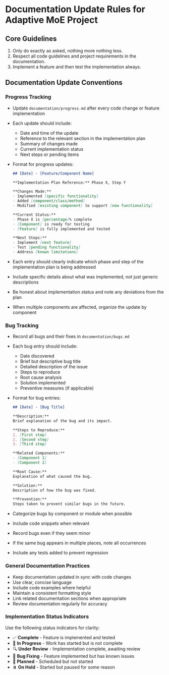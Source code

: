 # Documentation Update Rules for Adaptive MoE Project

## Core Guidelines
1. Only do exactly as asked, nothing more nothing less.
2. Respect all code guidelines and project requirements in the documentation.
3. Implement a feature and then test the implementation always.

## Documentation Update Conventions

### Progress Tracking

- Update `documentation/progress.md` after every code change or feature implementation
- Each update should include:
  - Date and time of the update
  - Reference to the relevant section in the implementation plan
  - Summary of changes made
  - Current implementation status
  - Next steps or pending items

- Format for progress updates:
  ```markdown
  ## [Date] - [Feature/Component Name]
  
  **Implementation Plan Reference:** Phase X, Step Y
  
  **Changes Made:**
  - Implemented [specific functionality]
  - Added [component/class/method]
  - Modified [existing component] to support [new functionality]
  
  **Current Status:**
  - Phase X is [percentage]% complete
  - [Component] is ready for testing
  - [Feature] is fully implemented and tested
  
  **Next Steps:**
  - Implement [next feature]
  - Test [pending functionality]
  - Address [known limitations]
  ```

- Each entry should clearly indicate which phase and step of the implementation plan is being addressed
- Include specific details about what was implemented, not just generic descriptions
- Be honest about implementation status and note any deviations from the plan
- When multiple components are affected, organize the update by component

### Bug Tracking

- Record all bugs and their fixes in `documentation/bugs.md`
- Each bug entry should include:
  - Date discovered
  - Brief but descriptive bug title
  - Detailed description of the issue
  - Steps to reproduce
  - Root cause analysis
  - Solution implemented
  - Preventive measures (if applicable)

- Format for bug entries:
  ```markdown
  ## [Date] - [Bug Title]
  
  **Description:**
  Brief explanation of the bug and its impact.
  
  **Steps to Reproduce:**
  1. [First step]
  2. [Second step]
  3. [Third step]
  
  **Related Components:**
  - [Component 1]
  - [Component 2]
  
  **Root Cause:**
  Explanation of what caused the bug.
  
  **Solution:**
  Description of how the bug was fixed.
  
  **Prevention:**
  Steps taken to prevent similar bugs in the future.
  ```

- Categorize bugs by component or module when possible
- Include code snippets when relevant
- Record bugs even if they seem minor
- If the same bug appears in multiple places, note all occurrences
- Include any tests added to prevent regression

### General Documentation Practices

- Keep documentation updated in sync with code changes
- Use clear, concise language
- Include code examples where helpful
- Maintain a consistent formatting style
- Link related documentation sections when appropriate
- Review documentation regularly for accuracy

### Implementation Status Indicators

Use the following status indicators for clarity:

- ✅ **Complete** - Feature is implemented and tested
- 🔄 **In Progress** - Work has started but is not complete
- 🔍 **Under Review** - Implementation complete, awaiting review
- 🐛 **Bug Fixing** - Feature implemented but has known issues
- 📝 **Planned** - Scheduled but not started
- ⏸️ **On Hold** - Started but paused for some reason
